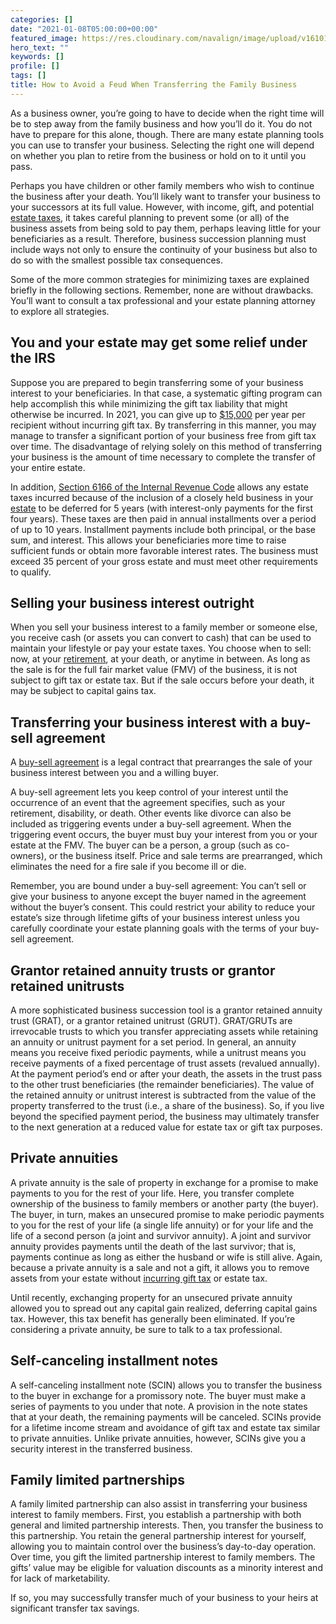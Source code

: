 ```yaml
---
categories: []
date: "2021-01-08T05:00:00+00:00"
featured_image: https://res.cloudinary.com/navalign/image/upload/v1610133611/gladiator-1931077_1920_ut0s5l.jpg
hero_text: ""
keywords: []
profile: []
tags: []
title: How to Avoid a Feud When Transferring the Family Business
---
```

As a business owner, you’re going to have to decide when the right time will be to step away from the family business and how you’ll do it. You do not have to prepare for this alone, though. There are many estate planning tools you can use to transfer your business. Selecting the right one will depend on whether you plan to retire from the business or hold on to it until you pass.

Perhaps you have children or other family members who wish to continue the business after your death. You’ll likely want to transfer your business to your successors at its full value. However, with income, gift, and potential [estate taxes](https://navalign.com/updates/gift-and-you-shall-receive-tax-breaks/), it takes careful planning to prevent some (or all) of the business assets from being sold to pay them, perhaps leaving little for your beneficiaries as a result. Therefore, business succession planning must include ways not only to ensure the continuity of your business but also to do so with the smallest possible tax consequences.

Some of the more common strategies for minimizing taxes are explained briefly in the following sections. Remember, none are without drawbacks. You’ll want to consult a tax professional and your estate planning attorney to explore all strategies.

## You and your estate may get some relief under the IRS

Suppose you are prepared to begin transferring some of your business interest to your beneficiaries. In that case, a systematic gifting program can help accomplish this while minimizing the gift tax liability that might otherwise be incurred. In 2021, you can give up to [$15,000](https://www.irs.gov/businesses/small-businesses-self-employed/frequently-asked-questions-on-gift-taxes#:\~:text=For%202018%2C%202019%2C%202020%20and,the%20annual%20exclusion%20is%20%2415%2C000.) per year per recipient without incurring gift tax. By transferring in this manner, you may manage to transfer a significant portion of your business free from gift tax over time. The disadvantage of relying solely on this method of transferring your business is the amount of time necessary to complete the transfer of your entire estate.

In addition, [Section 6166 of the Internal Revenue Code](https://www.irs.gov/pub/irs-drop/n-07-90.pdf) allows any estate taxes incurred because of the inclusion of a closely held business in your [estate](https://navalign.com/updates/wills-the-cornerstone-of-your-estate-plan/) to be deferred for 5 years (with interest-only payments for the first four years). These taxes are then paid in annual installments over a period of up to 10 years. Installment payments include both principal, or the base sum, and interest. This allows your beneficiaries more time to raise sufficient funds or obtain more favorable interest rates. The business must exceed 35 percent of your gross estate and must meet other requirements to qualify.

## Selling your business interest outright

When you sell your business interest to a family member or someone else, you receive cash (or assets you can convert to cash) that can be used to maintain your lifestyle or pay your estate taxes. You choose when to sell: now, at your [retirement](https://navalign.com/updates/should-i-stay-or-should-i-go-early-retirement-offer/), at your death, or anytime in between. As long as the sale is for the full fair market value (FMV) of the business, it is not subject to gift tax or estate tax. But if the sale occurs before your death, it may be subject to capital gains tax.

## Transferring your business interest with a buy-sell agreement

A [buy-sell agreement](https://www.investopedia.com/terms/b/buy-and-sell-agreement.asp) is a legal contract that prearranges the sale of your business interest between you and a willing buyer.

A buy-sell agreement lets you keep control of your interest until the occurrence of an event that the agreement specifies, such as your retirement, disability, or death. Other events like divorce can also be included as triggering events under a buy-sell agreement. When the triggering event occurs, the buyer must buy your interest from you or your estate at the FMV. The buyer can be a person, a group (such as co-owners), or the business itself. Price and sale terms are prearranged, which eliminates the need for a fire sale if you become ill or die.

Remember, you are bound under a buy-sell agreement: You can’t sell or give your business to anyone except the buyer named in the agreement without the buyer’s consent. This could restrict your ability to reduce your estate’s size through lifetime gifts of your business interest unless you carefully coordinate your estate planning goals with the terms of your buy-sell agreement.

## Grantor retained annuity trusts or grantor retained unitrusts

A more sophisticated business succession tool is a grantor retained annuity trust (GRAT), or a grantor retained unitrust (GRUT). GRAT/GRUTs are irrevocable trusts to which you transfer appreciating assets while retaining an annuity or unitrust payment for a set period. In general, an annuity means you receive fixed periodic payments, while a unitrust means you receive payments of a fixed percentage of trust assets (revalued annually). At the payment period’s end or after your death, the assets in the trust pass to the other trust beneficiaries (the remainder beneficiaries). The value of the retained annuity or unitrust interest is subtracted from the value of the property transferred to the trust (i.e., a share of the business). So, if you live beyond the specified payment period, the business may ultimately transfer to the next generation at a reduced value for estate tax or gift tax purposes.

## Private annuities

A private annuity is the sale of property in exchange for a promise to make payments to you for the rest of your life. Here, you transfer complete ownership of the business to family members or another party (the buyer). The buyer, in turn, makes an unsecured promise to make periodic payments to you for the rest of your life (a single life annuity) or for your life and the life of a second person (a joint and survivor annuity). A joint and survivor annuity provides payments until the death of the last survivor; that is, payments continue as long as either the husband or wife is still alive. Again, because a private annuity is a sale and not a gift, it allows you to remove assets from your estate without [incurring gift tax](https://navalign.com/updates/gift-and-you-shall-receive-tax-breaks/) or estate tax.

Until recently, exchanging property for an unsecured private annuity allowed you to spread out any capital gain realized, deferring capital gains tax. However, this tax benefit has generally been eliminated. If you’re considering a private annuity, be sure to talk to a tax professional.

## Self-canceling installment notes

A self-canceling installment note (SCIN) allows you to transfer the business to the buyer in exchange for a promissory note. The buyer must make a series of payments to you under that note. A provision in the note states that at your death, the remaining payments will be canceled. SCINs provide for a lifetime income stream and avoidance of gift tax and estate tax similar to private annuities. Unlike private annuities, however, SCINs give you a security interest in the transferred business.

## Family limited partnerships

A family limited partnership can also assist in transferring your business interest to family members. First, you establish a partnership with both general and limited partnership interests. Then, you transfer the business to this partnership. You retain the general partnership interest for yourself, allowing you to maintain control over the business’s day-to-day operation. Over time, you gift the limited partnership interest to family members. The gifts’ value may be eligible for valuation discounts as a minority interest and for lack of marketability. 

If so, you may successfully transfer much of your business to your heirs at significant transfer tax savings.
